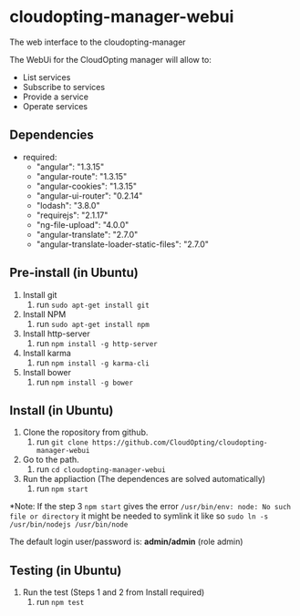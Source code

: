 # cloudopting-manager-webui
The web interface to the cloudopting-manager

The WebUi for the CloudOpting manager will allow to:
- List services
- Subscribe to services
- Provide a service
- Operate services

## Dependencies
- required:
    - "angular": "1.3.15"
    - "angular-route": "1.3.15"
    - "angular-cookies": "1.3.15"
    - "angular-ui-router": "0.2.14"
    - "lodash": "3.8.0"
    - "requirejs": "2.1.17"
    - "ng-file-upload": "4.0.0"
    - "angular-translate": "2.7.0"
    - "angular-translate-loader-static-files": "2.7.0"

## Pre-install (in Ubuntu)
1. Install git
    1. run `sudo apt-get install git`
2. Install NPM
    1. run `sudo apt-get install npm`
3. Install http-server
    1. run `npm install -g http-server`
4. Install karma
    1. run `npm install -g karma-cli`
4. Install bower
    1. run `npm install -g bower`

## Install (in Ubuntu)
1. Clone the ropository from github.
     1. run `git clone https://github.com/CloudOpting/cloudopting-manager-webui`
2. Go to the path.
     1. run `cd cloudopting-manager-webui`
3. Run the appliaction (The dependences are solved automatically)
     1. run `npm start`

*Note: If the step 3 `npm start` gives the error `/usr/bin/env: node: No such file or directory`
it might be needed to symlink it like so `sudo ln -s /usr/bin/nodejs /usr/bin/node`

The default login user/password is: **admin/admin** (role admin)

## Testing (in Ubuntu)
1. Run the test (Steps 1 and 2 from Install required)
     1. run `npm test`